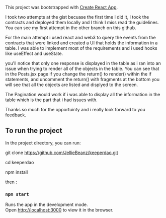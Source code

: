 This project was bootstrapped with [Create React App](https://github.com/facebook/create-react-app).

I took two attempts at the gist becuase the first time I did it, I took the contracts and deployed them locally and I think I miss read the guidelines.
You can see my first attempt in the other branch on this github.

For the main attempt i used react and web3 to query the events from the contracts that were linked and created a UI that holds the information in a table.
I was able to implement most of the requirements and i used hooks like useEffect and useState.

you'll notice that only one response is displayed in the table as i ran into an issue when trying to render all of the objects in the table.
You can see that in the Posts.jsx page if you change the return() to render() within the if statements, and uncomment the return() with fragments at the bottom you will see that all the objects are listed and displyed to the screen.

The Pagination would work if i was able to display all the information in the table which is the part that i had issues with.

Thanks so much for the opportuinty and i really look forward to you feedback.



## To run the project 

In the project directory, you can run:


git clone https://github.com/JellieBeanz/keeperdao.git

cd keeperdao

npm install 

then :
### `npm start`

Runs the app in the development mode.<br />
Open [http://localhost:3000](http://localhost:3000) to view it in the browser.


